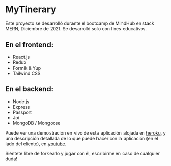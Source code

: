 # MyTinerary

Este proyecto se desarrolló durante el bootcamp de MindHub en stack MERN, Diciembre de 2021. Se desarrolló solo con fines educativos.

## En el frontend:
- React.js 
- Redux
- Formik & Yup
- Tailwind CSS

## En el backend:
- Node.js
- Express
- Passport
- Joi
- MongoDB / Mongoose

Puede ver una demostración en vivo de esta aplicación alojada en [heroku](https://mytinerary-aguirre.herokuapp.com/), y una descripción detallada de lo que puede hacer con la aplicación (en el lado del cliente), en [youtube](https://www.youtube.com/).

Siéntete libre de forkearlo y jugar con él, escribirme en caso de cualquier duda!
